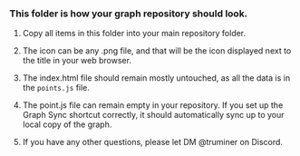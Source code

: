 ### This folder is how your graph repository should look.


1. Copy all items in this folder into your main repository folder.

2. The icon can be any .png file, and that will be the icon displayed next to the title in your web browser.

3. The index.html file should remain mostly untouched, as all the data is in the ``points.js`` file.

4. The point.js file can remain empty in your repository. If you set up the Graph Sync shortcut correctly, it should automatically sync up to your local copy of the graph.

5. If you have any other questions, please let DM @truminer on Discord.
